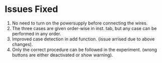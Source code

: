 # Issues Fixed

1. No need to turn on the powersupply before connecting the wires.
1. The three cases are given order-wise in inst. tab, but any case can be performed in any order.
1. Improved case detection in add function. (issue arrised due to above changes).
1. Only the correct procedure can be followed in the experiment. (wrong buttons are either deactivated or show warning).